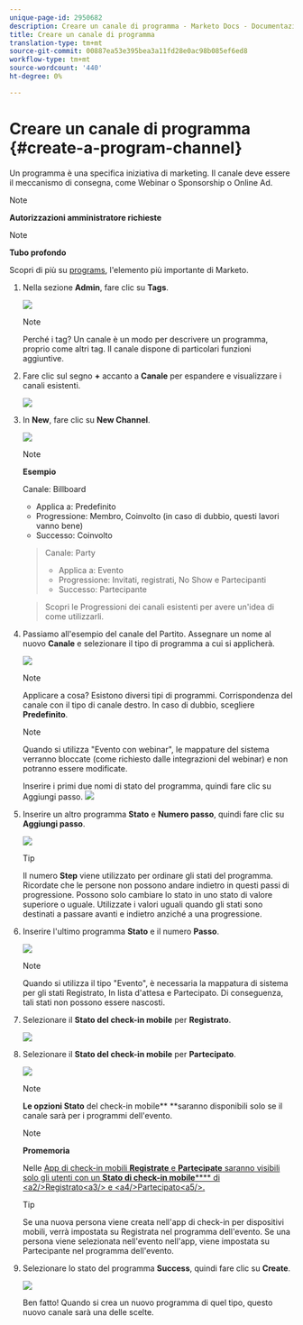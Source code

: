 ```yaml
---
unique-page-id: 2950682
description: Creare un canale di programma - Marketo Docs - Documentazione di prodotto
title: Creare un canale di programma
translation-type: tm+mt
source-git-commit: 00887ea53e395bea3a11fd28e0ac98b085ef6ed8
workflow-type: tm+mt
source-wordcount: '440'
ht-degree: 0%

---
```



# Creare un canale di programma {#create-a-program-channel}

Un programma è una specifica iniziativa di marketing. Il canale deve essere il meccanismo di consegna, come Webinar o Sponsorship o Online Ad.

>[!NOTE]
>
>**Autorizzazioni amministratore richieste**

>[!NOTE]
>
>**Tubo profondo**
>
>Scopri di più su [programs](http://docs.marketo.com/display/docs/programs), l&#39;elemento più importante di Marketo.

1. Nella sezione **Admin**, fare clic su **Tags**.

   ![](assets/image2014-9-24-12-3a57-3a27.png)

   >[!NOTE]
   >
   >Perché i tag? Un canale è un modo per descrivere un programma, proprio come altri tag. Il canale dispone di particolari funzioni aggiuntive.

1. Fare clic sul segno **+** accanto a **Canale** per espandere e visualizzare i canali esistenti.

   ![](assets/image2014-9-24-12-3a58-3a33.png)

1. In **New**, fare clic su **New Channel**.

   ![](assets/image2014-9-24-12-3a58-3a53.png)

   >[!NOTE]
   >
   >**Esempio**
   >
   >
   >Canale: Billboard
   >
   >    
   >    
   >    * Applica a: Predefinito
   >    * Progressione: Membro, Coinvolto (in caso di dubbio, questi lavori vanno bene)
   >    * Successo: Coinvolto

   >    
   >    
   >Canale: Party
   >
   >    
   >    
   >    * Applica a: Evento
   >    * Progressione: Invitati, registrati, No Show e Partecipanti
   >    * Successo: Partecipante

   >    
   >    
   >Scopri le Progressioni dei canali esistenti per avere un&#39;idea di come utilizzarli.

1. Passiamo all&#39;esempio del canale del Partito. Assegnare un nome al nuovo **Canale** e selezionare il tipo di programma a cui si applicherà.

   ![](assets/image2014-9-24-13-3a0-3a17.png)

   >[!NOTE]
   >
   >Applicare a cosa? Esistono diversi tipi di programmi. Corrispondenza del canale con il tipo di canale destro. In caso di dubbio, scegliere **Predefinito**.

   >[!NOTE]
   >
   >Quando si utilizza &quot;Evento con webinar&quot;, le mappature del sistema verranno bloccate (come richiesto dalle integrazioni del webinar) e non potranno essere modificate.

   Inserire i primi due nomi di stato del programma, quindi fare clic su Aggiungi passo.
   ![](assets/image2014-9-24-15-3a37-3a0.png)

1. Inserire un altro programma **Stato** e **Numero passo**, quindi fare clic su **Aggiungi passo**.

   ![](assets/image2014-9-24-15-3a37-3a30.png)

   >[!TIP]
   >
   >Il numero **Step** viene utilizzato per ordinare gli stati del programma. Ricordate che le persone non possono andare indietro in questi passi di progressione. Possono solo cambiare lo stato in uno stato di valore superiore o uguale. Utilizzate i valori uguali quando gli stati sono destinati a passare avanti e indietro anziché a una progressione.

1. Inserire l&#39;ultimo programma **Stato** e il numero **Passo**.

   ![](assets/image2014-9-24-15-3a39-3a15.png)

   >[!NOTE]
   >
   >Quando si utilizza il tipo &quot;Evento&quot;, è necessaria la mappatura di sistema per gli stati Registrato, In lista d&#39;attesa e Partecipato. Di conseguenza, tali stati non possono essere nascosti.

1. Selezionare il **Stato del check-in mobile** per **Registrato**.

   ![](assets/image2014-9-24-15-3a39-3a43.png)

1. Selezionare il **Stato del check-in mobile** per **Partecipato**.

   ![](assets/image2014-9-24-15-3a40-3a21.png)

   >[!NOTE]
   >
   >**Le opzioni Stato** del check-in mobile** **saranno disponibili solo se il canale sarà per i programmi dell&#39;evento.

   >[!NOTE]
   >
   >**Promemoria**
   >
   >
   >Nelle [App di check-in mobili **Registrate** e **Partecipate** saranno visibili solo gli utenti con un **Stato di check-in mobile****** di &lt;a2/>Registrato&lt;a3/> e &lt;a4/>Partecipato&lt;a5/>.](http://docs.marketo.com/display/docs/events)

   >[!TIP]
   >
   >Se una nuova persona viene creata nell&#39;app di check-in per dispositivi mobili, verrà impostata su Registrata nel programma dell&#39;evento. Se una persona viene selezionata nell&#39;evento nell&#39;app, viene impostata su Partecipante nel programma dell&#39;evento.

1. Selezionare lo stato del programma **Success**, quindi fare clic su **Create**.

   ![](assets/image2014-9-24-15-3a42-3a54.png)

   Ben fatto! Quando si crea un nuovo programma di quel tipo, questo nuovo canale sarà una delle scelte.

